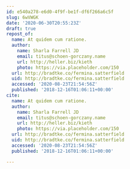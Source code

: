 ```yaml
---
id: e540a278-e6d0-4f9f-be1f-df6f266a6c5f
slug: 6wVWGK
date: '2020-06-30T20:55:23Z'
draft: true
repost_of:
  name: At quidem cum ratione.
  author:
    name: Sharla Farrell JD
    email: titus@schoen-gorczany.name
    url: http://heller.biz/kieth
    photo: https://via.placeholder.com/150
  url: http://bradtke.co/fermina.satterfield
  uid: http://bradtke.co/fermina.satterfield
  accessed: '2020-08-23T21:54:56Z'
  published: '2018-12-16T01:06:11+00:00'
cite:
  name: At quidem cum ratione.
  author:
    name: Sharla Farrell JD
    email: titus@schoen-gorczany.name
    url: http://heller.biz/kieth
    photo: https://via.placeholder.com/150
  url: http://bradtke.co/fermina.satterfield
  uid: http://bradtke.co/fermina.satterfield
  accessed: '2020-08-23T21:54:56Z'
  published: '2018-12-16T01:06:11+00:00'

---
```



